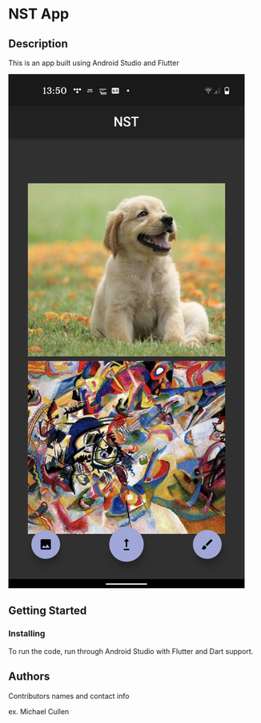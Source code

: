 # NST App

## Description

This is an app built using Android Studio and Flutter


![alt text](https://github.com/MichaelCullen2011/NSTApp/blob/master/app.png?raw=true)

## Getting Started

### Installing

To run the code, run through Android Studio with Flutter and Dart support.

## Authors

Contributors names and contact info

ex. Michael Cullen
